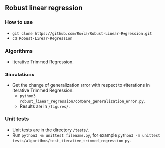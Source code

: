 ## Robust linear regression

### How to use
- `git clone https://github.com/Ruola/Robust-Linear-Regression.git`
- `cd Robust-Linear-Regression`

### Algorithms

- Iterative Trimmed Regression.

### Simulations

- Get the change of generalization error with respect to #iterations in Iterative Trimmed Regression.
  - `python3 robust_linear_regression/compare_generalization_error.py`.
  - Results are in `/figures/`.

### Unit tests

- Unit tests are in the directory `/tests/`.
- Run `python3 -m unittest filename.py`, for example `python3 -m unittest tests/algorithms/test_iterative_trimmed_regression.py`.

